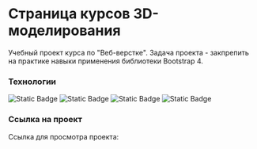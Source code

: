 # Страница курсов 3D-моделирования
Учебный проект курса по "Веб-верстке". 
Задача проекта -  закпрепить на практике навыки применения библиотеки Bootstrap 4. 

### Технологии  
![Static Badge](https://img.shields.io/badge/HTML%20-%20%23F05214?logo=HTML5&logoColor=white)
![Static Badge](https://img.shields.io/badge/CSS%203%20-%20white?logo=CSS3&logoColor=white&labelColor=%232778E7&color=%232778E7)
![Static Badge](https://img.shields.io/badge/Bootstrap%204%20-%20white?logo=Bootstrap&logoColor=white&labelColor=%239A32F1&color=%239A32F1)
![Static Badge](https://img.shields.io/badge/BEM%20-%20white?logo=BEM&labelColor=%2366A013&color=%2366A013)



### Ссылка на проект

Ссылка для просмотра проекта: 
